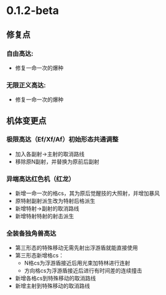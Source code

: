 ﻿---
sidebar_label: 0.1.2-beta
---

# 0.1.2-beta

## 修复点

### 自由高达:
- 修复一命一次的爆种

### 无限正义高达:
- 修复一命一次的爆种

## 机体变更点

### 极限高达（Ef/Xf/Af）初始形态共通调整
- 加入各副射→主射的取消路线
- 移除原N副射，并替换为原前后副射

### 异端高达红色机（红龙）
- 新增一命一次的格cs，其为原后觉醒技的大照射，并增加暴风
- 原特射副射派生改为特射后格派生
- 新增特射→副射的取消路线
- 新增特射特射的射击派生

### 全装备独角兽高达
- 第三形态的特殊移动无需先射出浮游盾就能直接使用
- 第三形态新增格cs：
  - N格cs为浮游盾接近后用光束加特林进行连射
  - 方向格cs为浮游盾接近后进行有时间差的连续撞击
- 新增各格cs到特殊移动的取消路线
- 新增主射到特殊移动的取消路线